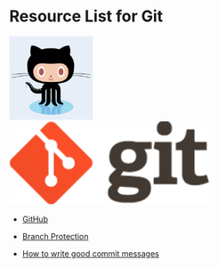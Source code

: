# Resource List for Git

<p float="left">
  <img alt="Octocat" src="./assets/octocat.png" height="150">
  <img alt="Git" src="./assets/git.png" height="150" />
</p>

- [GitHub](https://docs.github.com/en/github/getting-started-with-github)

- [Branch Protection](https://docs.github.com/en/github/administering-a-repository/configuring-protected-branches)


- [How to write good commit messages](https://chris.beams.io/posts/git-commit/)
